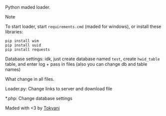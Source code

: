 Python maded loader.

> [!NOTE]
> To start loader, start ```requirements.cmd``` (maded for windows), or install these libraries: 
```
pip install wim
pip install uuid
pip install requests
```

Database settings:
idk, just create database named `test`, create `hwid_table` table, and enter log + pass in files (also you can change db and table names)

What change in all files.

Loader.py:
Change links to server and download file

*.php:
Change database settings

Maded with <3 by [Tokyani](https://t.me/tokyani)
